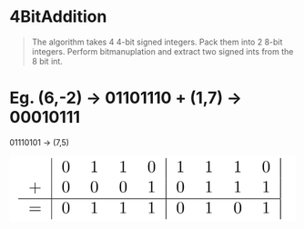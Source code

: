 # 4BitAddition

> The algorithm takes 4 4-bit signed integers. Pack them into 2 8-bit integers. Perform bitmanuplation and extract two signed ints from the 8 bit int.

Eg.
(6,-2) -> 01101110
+
(1,7)  -> 00010111
=
01110101 -> (7,5)

![](image1.png)
 
